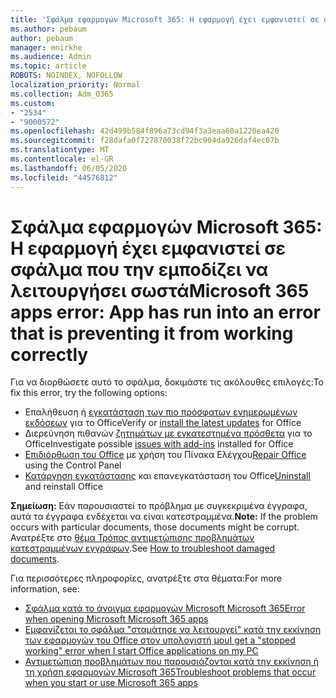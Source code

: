 ```yaml
---
title: 'Σφάλμα εφαρμογών Microsoft 365: Η εφαρμογή έχει εμφανιστεί σε σφάλμα που την εμποδίζει να λειτουργήσει σωστά'
ms.author: pebaum
author: pebaum
manager: mnirkhe
ms.audience: Admin
ms.topic: article
ROBOTS: NOINDEX, NOFOLLOW
localization_priority: Normal
ms.collection: Adm_O365
ms.custom:
- "2534"
- "9000572"
ms.openlocfilehash: 42d499b584f896a73cd94f3a3eaa60a1220ea420
ms.sourcegitcommit: f28dafa0f727870038f72bc904da926daf4ec07b
ms.translationtype: MT
ms.contentlocale: el-GR
ms.lasthandoff: 06/05/2020
ms.locfileid: "44576812"
---
```

# <a name="microsoft-365-apps-error-app-has-run-into-an-error-that-is-preventing-it-from-working-correctly"></a><span data-ttu-id="eb736-102">Σφάλμα εφαρμογών Microsoft 365: Η εφαρμογή έχει εμφανιστεί σε σφάλμα που την εμποδίζει να λειτουργήσει σωστά</span><span class="sxs-lookup"><span data-stu-id="eb736-102">Microsoft 365 apps error: App has run into an error that is preventing it from working correctly</span></span>

<span data-ttu-id="eb736-103">Για να διορθώσετε αυτό το σφάλμα, δοκιμάστε τις ακόλουθες επιλογές:</span><span class="sxs-lookup"><span data-stu-id="eb736-103">To fix this error, try the following options:</span></span>

- <span data-ttu-id="eb736-104">Επαλήθευση ή [εγκατάσταση των πιο πρόσφατων ενημερωμένων εκδόσεων](https://support.office.com/article/update-office-and-your-computer-with-microsoft-update-2ab296f3-7f03-43a2-8e50-46de917611c5) για το Office</span><span class="sxs-lookup"><span data-stu-id="eb736-104">Verify or [install the latest updates](https://support.office.com/article/update-office-and-your-computer-with-microsoft-update-2ab296f3-7f03-43a2-8e50-46de917611c5) for Office</span></span>
- <span data-ttu-id="eb736-105">Διερεύνηση πιθανών [ζητημάτων με εγκατεστημένα πρόσθετα](https://support.office.com/article/powerpoint-isn-t-responding-hangs-or-freezes-652ede6e-e3d2-449a-a07f-8c800dfb948d?ocmsassetID=HA104114659&CorrelationId=98329f6f-f51f-4f44-a876-4142c3583312#bkmk_addins) για το Office</span><span class="sxs-lookup"><span data-stu-id="eb736-105">Investigate possible [issues with add-ins](https://support.office.com/article/powerpoint-isn-t-responding-hangs-or-freezes-652ede6e-e3d2-449a-a07f-8c800dfb948d?ocmsassetID=HA104114659&CorrelationId=98329f6f-f51f-4f44-a876-4142c3583312#bkmk_addins) installed for Office</span></span>
- <span data-ttu-id="eb736-106">[Επιδιόρθωση του Office](https://support.office.com/article/repair-an-office-application-7821d4b6-7c1d-4205-aa0e-a6b40c5bb88b) με χρήση του Πίνακα Ελέγχου</span><span class="sxs-lookup"><span data-stu-id="eb736-106">[Repair Office](https://support.office.com/article/repair-an-office-application-7821d4b6-7c1d-4205-aa0e-a6b40c5bb88b) using the Control Panel</span></span>
- <span data-ttu-id="eb736-107">[Κατάργηση εγκατάστασης](https://support.office.com/article/uninstall-office-from-a-pc-9dd49b83-264a-477a-8fcc-2fdf5dbf61d8) και επανεγκατάσταση του Office</span><span class="sxs-lookup"><span data-stu-id="eb736-107">[Uninstall](https://support.office.com/article/uninstall-office-from-a-pc-9dd49b83-264a-477a-8fcc-2fdf5dbf61d8) and reinstall Office</span></span>

<span data-ttu-id="eb736-108">**Σημείωση:** Εάν παρουσιαστεί το πρόβλημα με συγκεκριμένα έγγραφα, αυτά τα έγγραφα ενδέχεται να είναι κατεστραμμένα.</span><span class="sxs-lookup"><span data-stu-id="eb736-108">**Note:** If the problem occurs with particular documents, those documents might be corrupt.</span></span> <span data-ttu-id="eb736-109">Ανατρέξτε στο [θέμα Τρόπος αντιμετώπισης προβλημάτων κατεστραμμένων εγγράφων](https://docs.microsoft.com/office/troubleshoot/word/damaged-documents-in-word).</span><span class="sxs-lookup"><span data-stu-id="eb736-109">See [How to troubleshoot damaged documents](https://docs.microsoft.com/office/troubleshoot/word/damaged-documents-in-word).</span></span>

<span data-ttu-id="eb736-110">Για περισσότερες πληροφορίες, ανατρέξτε στα θέματα:</span><span class="sxs-lookup"><span data-stu-id="eb736-110">For more information, see:</span></span> 

- [<span data-ttu-id="eb736-111">Σφάλμα κατά το άνοιγμα εφαρμογών Microsoft Microsoft 365</span><span class="sxs-lookup"><span data-stu-id="eb736-111">Error when opening Microsoft Microsoft 365 apps</span></span>](https://support.office.com/article/error-when-opening-microsoft-office-apps-b84b6a63-4b8c-46ec-ae9a-ad91d6160d72)
- [<span data-ttu-id="eb736-112">Εμφανίζεται το σφάλμα "σταμάτησε να λειτουργεί" κατά την εκκίνηση των εφαρμογών του Office στον υπολογιστή μου</span><span class="sxs-lookup"><span data-stu-id="eb736-112">I get a "stopped working" error when I start Office applications on my PC</span></span>](https://support.office.com/article/i-get-a-stopped-working-error-when-i-start-office-applications-on-my-pc-52bd7985-4e99-4a35-84c8-2d9b8301a2fa)
- [<span data-ttu-id="eb736-113">Αντιμετώπιση προβλημάτων που παρουσιάζονται κατά την εκκίνηση ή τη χρήση εφαρμογών Microsoft 365</span><span class="sxs-lookup"><span data-stu-id="eb736-113">Troubleshoot problems that occur when you start or use Microsoft 365 apps</span></span>](https://docs.microsoft.com/office/troubleshoot/word/issues-when-start-or-use-word)